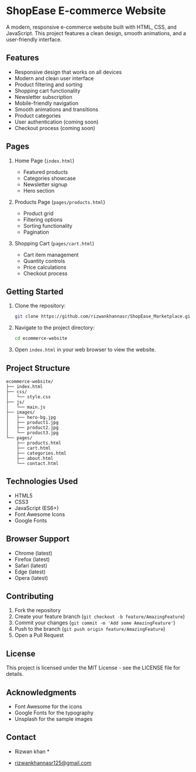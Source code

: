 # ShopEase E-commerce Website

A modern, responsive e-commerce website built with HTML, CSS, and JavaScript. This project features a clean design, smooth animations, and a user-friendly interface.

## Features

- Responsive design that works on all devices
- Modern and clean user interface
- Product filtering and sorting
- Shopping cart functionality
- Newsletter subscription
- Mobile-friendly navigation
- Smooth animations and transitions
- Product categories
- User authentication (coming soon)
- Checkout process (coming soon)

## Pages

1. Home Page (`index.html`)
   - Featured products
   - Categories showcase
   - Newsletter signup
   - Hero section

2. Products Page (`pages/products.html`)
   - Product grid
   - Filtering options
   - Sorting functionality
   - Pagination

3. Shopping Cart (`pages/cart.html`)
   - Cart item management
   - Quantity controls
   - Price calculations
   - Checkout process

## Getting Started

1. Clone the repository:
   ```bash
   git clone https://github.com/rizwankhannasr/ShopEase_Marketplace.git
   ```

2. Navigate to the project directory:
   ```bash
   cd ecommerce-website
   ```

3. Open `index.html` in your web browser to view the website.

## Project Structure

```
ecommerce-website/
├── index.html
├── css/
│   └── style.css
├── js/
│   └── main.js
├── images/
│   ├── hero-bg.jpg
│   ├── product1.jpg
│   ├── product2.jpg
│   └── product3.jpg
└── pages/
    ├── products.html
    ├── cart.html
    ├── categories.html
    ├── about.html
    └── contact.html
```

## Technologies Used

- HTML5
- CSS3
- JavaScript (ES6+)
- Font Awesome Icons
- Google Fonts

## Browser Support

- Chrome (latest)
- Firefox (latest)
- Safari (latest)
- Edge (latest)
- Opera (latest)

## Contributing

1. Fork the repository
2. Create your feature branch (`git checkout -b feature/AmazingFeature`)
3. Commit your changes (`git commit -m 'Add some AmazingFeature'`)
4. Push to the branch (`git push origin feature/AmazingFeature`)
5. Open a Pull Request

## License

This project is licensed under the MIT License - see the LICENSE file for details.

## Acknowledgments

- Font Awesome for the icons
- Google Fonts for the typography
- Unsplash for the sample images

## Contact

* Rizwan khan *  
- rizwankhannasr125@gmail.com